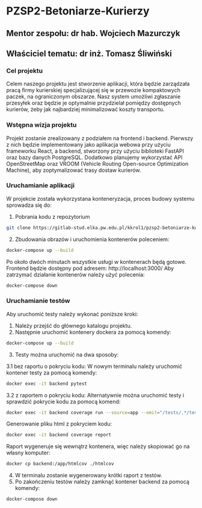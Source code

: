 # PZSP2-Betoniarze-Kurierzy


## Mentor zespołu: dr hab. Wojciech Mazurczyk

## Właściciel tematu: dr inż. Tomasz Śliwiński


### Cel projektu
Celem naszego projektu jest stworzenie aplikacji, która będzie zarządzała pracą firmy kurierskiej specjalizującej się w przewozie kompaktowych paczek, na ograniczonym obszarze. Nasz system umożliwi zgłaszanie przesyłek oraz będzie je optymalnie przydzielał pomiędzy dostępnych kurierów, żeby jak najbardziej minimalizować koszty transportu.

### Wstępna wizja projektu
Projekt zostanie zrealizowany z podziałem na frontend i backend. Pierwszy z nich będzie implementowany jako aplikacja webowa przy użyciu frameworku React, a backend, stworzony przy użyciu biblioteki FastAPI oraz bazy danych PostgreSQL. Dodatkowo planujemy wykorzystać API OpenStreetMap oraz VROOM (Vehicle Routing Open-source Optimization Machine), aby zoptymalizować trasy dostaw kurierów.

### Uruchamianie aplikacji
W projekcie została wykorzystana konteneryzacja, proces budowy systemu sprowadza się do:
1. Pobrania kodu z repozytorium
```bash
git clone https://gitlab-stud.elka.pw.edu.pl/kkrol1/pzsp2-betoniarze-kurierzy.git
```
2. Zbudowania obrazów i uruchomienia kontenerów poleceniem: 
```bash
docker-compose up --build 
```
Po około dwóch minutach wszystkie usługi w kontenerach będą gotowe.
Frontend będzie dostępny pod adresem: http://localhost:3000/
Aby zatrzymać działanie kontenerów należy użyć polecenia:
```bash
docker-compose down
```

### Uruchamianie testów
Aby uruchomić testy należy wykonać poniższe kroki:
1. Należy przejść do głównego katalogu projektu.
2. Następnie uruchomić kontenery dockera za pomocą komendy:
```bash
docker-compose up --build
```
3. Testy można uruchomić na dwa sposoby:

3.1 bez raportu o pokryciu kodu:
W nowym terminalu należy uruchomić kontener testy za pomocą komendy:
```bash
docker exec -it backend pytest
```
3.2 z raportem o pokryciu kodu:
Alternatywnie można uruchomić testy i sprawdzić pokrycie kodu za pomocą komend:
```bash
docker exec -it backend coverage run --source=app --omit="/tests/,*/test_*.py" -m pytest
```
Generowanie pliku html z pokryciem kodu:
```bash
docker exec -it backend coverage report
```
Raport wygeneruje się wewnątrz kontenera, więc należy skopiować go na własny komputer:
```bash
docker cp backend:/app/htmlcov ./htmlcov
```
4. W terminalu zostanie wygenerowany krótki raport z testów.
5. Po zakończeniu testów należy zamknąć kontener backend za pomocą komendy:
```bash
docker-compose down
```